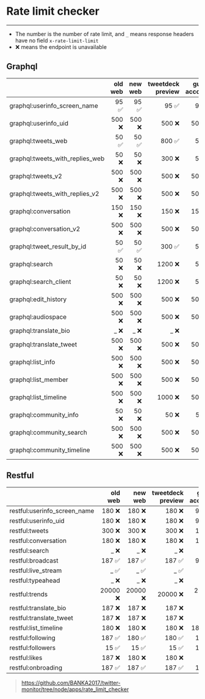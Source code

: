 # Rate limit checker

---

- The number is the number of rate limit, and `_` means response headers have no field `x-rate-limit-limit`
- ❌ means the endpoint is unavailable

## Graphql

|                               |            old web |            new web |  tweetdeck preview |      guest account|
| :-- | --: | --: | --: | --: |
| graphql:userinfo_screen_name    |             95 ✅ |             95 ✅ |             95 ✅ |             95 ✅ |
| graphql:userinfo_uid            |            500 ❌ |            500 ❌ |            500 ❌ |            500 ✅ |
| graphql:tweets_web              |             50 ✅ |             50 ✅ |            800 ✅ |             50 ✅ |
| graphql:tweets_with_replies_web |             50 ❌ |             50 ❌ |            300 ❌ |             50 ✅ |
| graphql:tweets_v2               |            500 ❌ |            500 ❌ |            500 ❌ |            500 ✅ |
| graphql:tweets_with_replies_v2  |            500 ❌ |            500 ❌ |            500 ❌ |            500 ✅ |
| graphql:conversation            |            150 ❌ |            150 ❌ |            150 ❌ |            150 ✅ |
| graphql:conversation_v2         |            500 ❌ |            500 ❌ |            500 ❌ |            500 ✅ |
| graphql:tweet_result_by_id      |             50 ✅ |             50 ✅ |            300 ✅ |             50 ✅ |
| graphql:search                  |             50 ❌ |             50 ❌ |           1200 ❌ |             50 ✅ |
| graphql:search_client           |             50 ❌ |             50 ❌ |           1200 ❌ |             50 ✅ |
| graphql:edit_history            |            500 ❌ |            500 ❌ |            500 ❌ |            500 ✅ |
| graphql:audiospace              |            500 ❌ |            500 ❌ |            500 ❌ |            500 ✅ |
| graphql:translate_bio           |              _ ❌ |              _ ❌ |              _ ❌ |              _ ❌ |
| graphql:translate_tweet         |            500 ❌ |            500 ❌ |            500 ❌ |            500 ✅ |
| graphql:list_info               |            500 ❌ |            500 ❌ |            500 ❌ |            500 ✅ |
| graphql:list_member             |            500 ❌ |            500 ❌ |            500 ❌ |            500 ✅ |
| graphql:list_timeline           |            500 ❌ |            500 ❌ |           1000 ❌ |            500 ✅ |
| graphql:community_info          |             50 ❌ |             50 ❌ |             50 ❌ |             50 ❌ |
| graphql:community_search        |            500 ❌ |            500 ❌ |            500 ❌ |            500 ✅ |
| graphql:community_timeline      |            500 ❌ |            500 ❌ |            500 ❌ |            500 ✅ |

## Restful

|                               |            old web |            new web |  tweetdeck preview |      guest account|
| :-- | --: | --: | --: | --: |
| restful:userinfo_screen_name    |            180 ❌ |            180 ❌ |            180 ❌ |            900 ✅ |
| restful:userinfo_uid            |            180 ❌ |            180 ❌ |            180 ❌ |            900 ✅ |
| restful:tweets                  |            300 ❌ |            300 ❌ |            300 ❌ |            180 ✅ |
| restful:conversation            |            180 ❌ |            180 ❌ |            180 ❌ |            180 ✅ |
| restful:search                  |              _ ❌ |              _ ❌ |              _ ❌ |              _ ✅ |
| restful:broadcast               |            187 ✅ |            187 ✅ |            187 ✅ |            900 ✅ |
| restful:live_stream             |              _ ✅ |              _ ✅ |              _ ✅ |              _ ✅ |
| restful:typeahead               |              _ ❌ |              _ ❌ |              _ ❌ |              _ ✅ |
| restful:trends                  |          20000 ❌ |          20000 ❌ |          20000 ❌ |          20000 ✅ |
| restful:translate_bio           |            187 ❌ |            187 ❌ |            187 ❌ |              _ ❌ |
| restful:translate_tweet         |            187 ❌ |            187 ❌ |            187 ❌ |              _ ❌ |
| restful:list_timeline           |            180 ❌ |            180 ❌ |            180 ❌ |           1800 ✅ |
| restful:following               |            187 ✅ |            180 ✅ |            180 ✅ |            180 ✅ |
| restful:followers               |             15 ✅ |             15 ✅ |             15 ✅ |            180 ✅ |
| restful:likes                   |            187 ❌ |            180 ❌ |            180 ❌ |             75 ✅ |
| restful:onbroading              |            187 ✅ |            187 ✅ |            187 ✅ |            187 ✅ |

><https://github.com/BANKA2017/twitter-monitor/tree/node/apps/rate_limit_checker>
